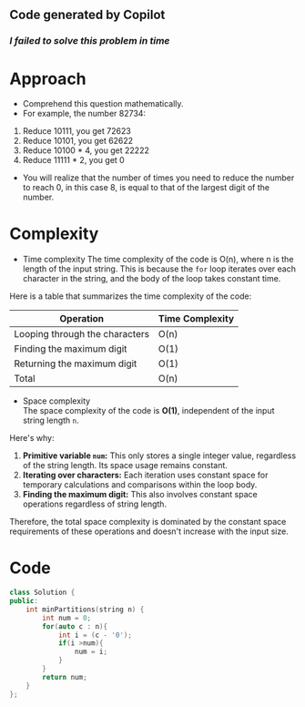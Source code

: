 ## Code generated by Copilot
### *I failed to solve this problem in time*
# Approach
- Comprehend this question mathematically.
- For example, the number 82734:
1. Reduce 10111, you get 72623
2. Reduce 10101, you get 62622
3. Reduce 10100 * 4, you get 22222
4. Reduce 11111 * 2, you get 0
- You will realize that the number of times you need to reduce the number to reach 0, in this case 8, is equal to that of the largest digit of the number.
# Complexity
- Time complexity  The time complexity of the code is O(n), where n is the length of the input string. This is because the `for` loop iterates over each character in the string, and the body of the loop takes constant time.

Here is a table that summarizes the time complexity of the code:

| Operation                      | Time Complexity |
| ------------------------------ | --------------- |
| Looping through the characters | O(n)            |
| Finding the maximum digit      | O(1)            |
| Returning the maximum digit    | O(1)            |
| Total                          | O(n)            |

- Space complexity  
The space complexity of the code is **O(1)**, independent of the input string length `n`.

Here's why:

1. **Primitive variable `num`:** This only stores a single integer value, regardless of the string length. Its space usage remains constant.
2. **Iterating over characters:** Each iteration uses constant space for temporary calculations and comparisons within the loop body.
3. **Finding the maximum digit:** This also involves constant space operations regardless of string length.

Therefore, the total space complexity is dominated by the constant space requirements of these operations and doesn't increase with the input size.
# Code
```C++ []
class Solution {
public:
    int minPartitions(string n) {
        int num = 0;
        for(auto c : n){
            int i = (c - '0');
            if(i >num){
                num = i;
            }
        }
        return num;
    }
};
```